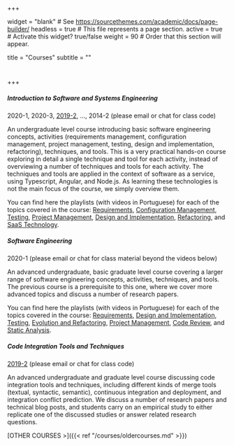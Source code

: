 +++

widget = "blank"  # See https://sourcethemes.com/academic/docs/page-builder/
headless = true  # This file represents a page section.
active = true  # Activate this widget? true/false
weight = 90  # Order that this section will appear.

title = "Courses"
subtitle = ""

# 

+++

##### Introduction to Software and Systems Engineering

2020-1, 2020-3, [2019-2](https://classroom.google.com/u/0/c/Mzc0MjkzOTA0ODBa), ..., 2014-2 
(please email or chat for class code)

An undergraduate level course introducing basic software engineering concepts, activities (requirements management, configuration management, project management, testing, design and implementation, refactoring), techniques, and tools. This is a very practical hands-on course exploring in detail a single technique and tool for each activity, instead of overviewing a number of techniques and tools for each activity. The techniques and tools are applied in the context of software as a service, using Typescript, Angular, and Node.js. As learning these technologies is not the main focus of the course, we simply overview them. 

You can find here the playlists (with videos in Portuguese) for each of the topics covered in the course: [Requirements](https://www.youtube.com/watch?v=G3texi8S3fk&list=PLE-5PZOOoVUjpQV4efFvMXhsWQQroXgeN), [Configuration Management](https://www.youtube.com/watch?v=y24gtsd8PLw&list=PLE-5PZOOoVUhwIHh8bfsIK2basXnvlOET), [Testing](https://www.youtube.com/watch?v=GwCcuJ1TZ0E&list=PLE-5PZOOoVUjRyFIqfbBh33SkjRJjOl24), [Project Management](https://www.youtube.com/watch?v=79MtK8AfzlA&list=PLE-5PZOOoVUjGRq7oFQ3NQS_dWjPhNnJ1), [Design and Implementation](https://www.youtube.com/watch?v=k3u7Ku8xzPE&list=PLE-5PZOOoVUhA1qY8_maXiU5Gm0UjSflf),  [Refactoring](https://www.youtube.com/watch?v=Mn-YkY7BYA8&list=PLE-5PZOOoVUhMcaasNeSSCf1ZaWvmMY7B), and [SaaS Technology](https://www.youtube.com/playlist?list=PLE-5PZOOoVUhlfGwlK7dbuX9n4ngOxOLO).

##### Software Engineering

2020-1
(please email or chat for class material beyond the videos below)

An advanced undergraduate, basic graduate level course covering a larger range of software engineering concepts, activities, techniques, and tools. The previous course is a prerequisite to this one, where we cover more advanced topics and discuss a number of research papers. 

You can find here the playlists (with videos in Portuguese) for each of the topics covered in the course: [Requirements](https://www.youtube.com/watch?v=0zYgtcUgXtM&list=PLE-5PZOOoVUgQmHHn-bXzr5AyDWkl3n1Ghttps://www.youtube.com/watch?v=0zYgtcUgXtM&list=PLE-5PZOOoVUgQmHHn-bXzr5AyDWkl3n1G), [Design and Implementation](https://www.youtube.com/watch?v=yGO5wxtV0Vs&list=PLE-5PZOOoVUhMxgzBxkAPaij4KF77kftq), [Testing](https://www.youtube.com/watch?v=nOQnAkC0Yt4&list=PLE-5PZOOoVUiEVKU4PrgpESddSlrhYZ7x), [Evolution and Refactoring](https://www.youtube.com/watch?v=Mn-YkY7BYA8&list=PLE-5PZOOoVUhFoRtBfsOkhT5-x5DzrLRV), [Project Management](https://www.youtube.com/watch?v=A4zb6PTAfBQ&list=PLE-5PZOOoVUiOoeFsj9_VasLn7xsMBxGN), [Code Review](https://www.youtube.com/watch?v=AxW6z7_Gs2g&list=PLE-5PZOOoVUg42Tl11F3J02o5n5ZnCTNJ), and [Static Analysis](https://www.youtube.com/watch?v=VqNjTqUm-BE&list=PLE-5PZOOoVUjao8BeNye0nUZ7zfJRL2mq).

##### Code Integration Tools and Techniques

[2019-2](https://classroom.google.com/u/0/c/Mzc0NzYxMjU0NDNa)
(please email or chat for class code)

An advanced undergraduate and graduate level course discussing code integration tools and techniques, including different kinds of merge tools (textual, syntactic, semantic), continuous integration and deployment, and integration conflict prediction. We discuss a number of research papers and technical blog posts, and students carry on an empirical study to either replicate one of the discussed studies or answer related research questions.

[OTHER COURSES >]({{< ref "/courses/oldercourses.md" >}})
